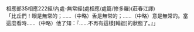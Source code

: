 相應部35相應222經/內處-無常經(處相應/處篇/修多羅)(莊春江譯)  
「比丘們！眼是無常的；……（中略）舌是無常的；……（中略）意是無常的。當這麼看時……（中略）他了知：『……不再有這樣[輪迴]的狀態了。』」  
  
  
